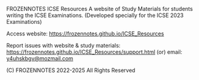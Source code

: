 FROZENNOTES ICSE Resources
A website of Study Materials for students writing the ICSE Examinations. (Developed specially for the ICSE 2023 Examinations)

Access website: https://frozennotes.github.io/ICSE_Resources

Report issues with website & study materials:
  https://frozennotes.github.io/ICSE_Resources/support.html
  (or)
  email: y4uhskbgv@mozmail.com
  
(C) FROZENNOTES 2022-2025
   All Rights Reserved
